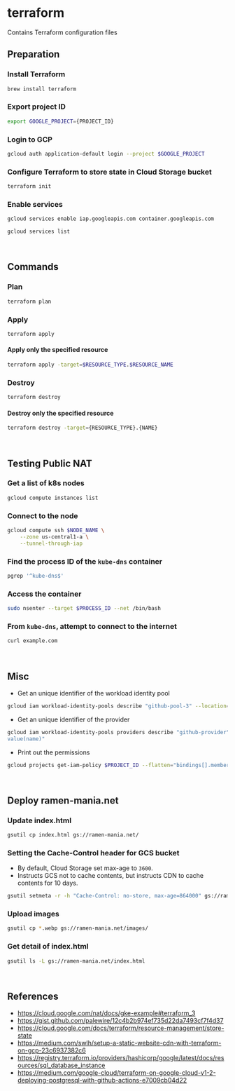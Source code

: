 # terraform
Contains Terraform configuration files

## Preparation
### Install Terraform
```zsh
brew install terraform
```
### Export project ID
```zsh
export GOOGLE_PROJECT={PROJECT_ID}
```
### Login to GCP
```zsh
gcloud auth application-default login --project $GOOGLE_PROJECT
```
### Configure Terraform to store state in Cloud Storage bucket
```zsh
terraform init
```
### Enable services
```zsh
gcloud services enable iap.googleapis.com container.googleapis.com
```
```zsh
gcloud services list
```

&nbsp;

## Commands
### Plan
```zsh
terraform plan
```
### Apply
```zsh
terraform apply
```
#### Apply only the specified resource
```zsh
terraform apply -target=$RESOURCE_TYPE.$RESOURCE_NAME
```
### Destroy
```zsh
terraform destroy
```
#### Destroy only the specified resource
```zsh
terraform destroy -target={RESOURCE_TYPE}.{NAME}
```

&nbsp;

## Testing Public NAT
### Get a list of k8s nodes
```zsh
gcloud compute instances list
```
### Connect to the node
```zsh
gcloud compute ssh $NODE_NAME \
    --zone us-central1-a \
    --tunnel-through-iap
```
### Find the process ID of the `kube-dns` container
```zsh
pgrep '^kube-dns$'
```
### Access the container
```zsh
sudo nsenter --target $PROCESS_ID --net /bin/bash
```
### From `kube-dns`, attempt to connect to the internet
```zsh
curl example.com
```

&nbsp;

## Misc
- Get an unique identifier of the workload identity pool
```zsh
gcloud iam workload-identity-pools describe "github-pool-3" --location="global" --format="value(name)"
```
- Get an unique identifier of the provider
```zsh
gcloud iam workload-identity-pools providers describe "github-provider" --location="global" --workload-identity-pool="github-pool-3" --format="
value(name)"
```
- Print out the permissions
```zsh
gcloud projects get-iam-policy $PROJECT_ID --flatten="bindings[].members"   
```

&nbsp;

## Deploy ramen-mania.net
### Update index.html
```zsh
gsutil cp index.html gs://ramen-mania.net/
```
### Setting the Cache-Control header for GCS bucket
- By default, Cloud Storage set max-age to `3600`.
- Instructs GCS not to cache contents, but instructs CDN to cache contents for 10 days.
```zsh
gsutil setmeta -r -h "Cache-Control: no-store, max-age=864000" gs://ramen-mania.net
```
### Upload images
```zsh
gsutil cp *.webp gs://ramen-mania.net/images/
```
### Get detail of index.html
```zsh
gsutil ls -L gs://ramen-mania.net/index.html
```

&nbsp;

## References
- https://cloud.google.com/nat/docs/gke-example#terraform_3
- https://gist.github.com/palewire/12c4b2b974ef735d22da7493cf7f4d37
- https://cloud.google.com/docs/terraform/resource-management/store-state
- https://medium.com/swlh/setup-a-static-website-cdn-with-terraform-on-gcp-23c6937382c6
- https://registry.terraform.io/providers/hashicorp/google/latest/docs/resources/sql_database_instance
- https://medium.com/google-cloud/terraform-on-google-cloud-v1-2-deploying-postgresql-with-github-actions-e7009cb04d22
